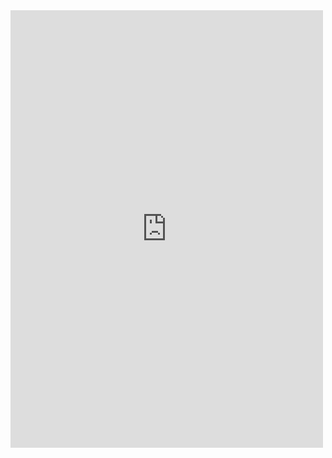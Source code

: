 <html>
  <head>
    <meta name="viewport" content="width=device-width, initial-scale=1.0, maximum-scale=1.0, user-scalable=0"> 
    <style type="text/css"> 
      html{ margin: 0; height: 100%; overflow: hidden; } 
      iframe{ position: relative; border:0; } 
    </style> 
  </head>
  <body>
    <iframe width="500px" height="700px" frameborder="0" src="https://dabr0010.app.law/?i=docassemble.playground1:huXqbc1FARV6wU4W.yml&new_session=1&key=aaBa6VXW2AdhkXIhec5zvSCwy"></iframe>    
  </body>
</html>
